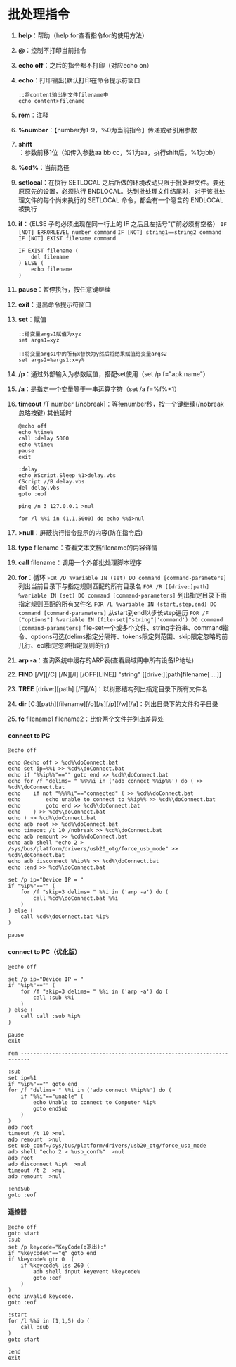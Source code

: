 # 批处理指令

1. **help**：帮助（help for查看指令for的使用方法）

2. **@**：控制不打印当前指令

3. **echo off**：之后的指令都不打印（对应echo on）

4. **echo**：打印输出(默认打印在命令提示符窗口

   ```batch
   ::将content输出到文件filename中
   echo content>filename 
   ```

5. **rem**：注释

6. **%number**：【number为1-9，%0为当前指令】传递或者引用参数

7. **shift**：参数前移1位（如传入参数aa bb cc，%1为aa，执行shift后，%1为bb）

8. **%cd%**：当前路径

9. **setlocal**：在执行 SETLOCAL 之后所做的环境改动只限于批处理文件。要还原原先的设置，必须执行 ENDLOCAL。达到批处理文件结尾时，对于该批处理文件的每个尚未执行的 SETLOCAL 命令，都会有一个隐含的 ENDLOCAL 被执行

10. **if**：（ELSE 子句必须出现在同一行上的 IF 之后且左括号"("前必须有空格）
    `IF [NOT] ERRORLEVEL number command`
    `IF [NOT] string1==string2 command`
    `IF [NOT] EXIST filename command`

    ```batch
    IF EXIST filename (
    	del filename
    ) ELSE (
    	echo filename
    )
    ```

11. **pause**：暂停执行，按任意键继续

12. **exit**：退出命令提示符窗口

13. **set**：赋值

    ```batch
    ::给变量args1赋值为xyz
    set args1=xyz
    ```

    ```batch
    ::将变量args1中的所有x替换为y然后将结果赋值给变量args2
    set args2=%args1:x=y%
    ```

14. **/p**：通过外部输入为参数赋值，搭配set使用（set /p f="apk name"）

15. **/a**：是指定一个变量等于一串运算字符（set /a f=%f%+1）

16. **timeout** /T number [/nobreak]：等待number秒，按一个键继续(/nobreak忽略按键)
    其他延时

    ```batch
    @echo off
    echo %time%
    call :delay 5000
    echo %time%
    pause
    exit
    
    :delay
    echo WScript.Sleep %1>delay.vbs
    CScript //B delay.vbs
    del delay.vbs
    goto :eof
    ```

    ```batch
    ping /n 3 127.0.0.1 >nul
    ```

    ```batch
    for /l %%i in (1,1,5000) do echo %%i>nul
    ```

17. **>null**：屏蔽执行指令显示的内容(防在指令后)

18. **type** filename：查看文本文档filename的内容详情

19. **call** filename：调用一个外部批处理脚本程序

20. **for**：循环
    `FOR /D %variable IN (set) DO command [command-parameters]`
    列出当前目录下与指定规则匹配的所有目录名
    `FOR /R [[drive:]path] %variable IN (set) DO command [command-parameters]`
    列出指定目录下雨指定规则匹配的所有文件名
    `FOR /L %variable IN (start,step,end) DO command [command-parameters]`
    从start到end以步长step遍历
    `FOR /F ["options"] %variable IN (file-set|"string"|'command') DO command 
    [command-parameters]`
    file-set一个或多个文件、string字符串、command指令、options可选(delims指定分隔符、tokens限定列范围、skip限定忽略的前几行、eol指定忽略指定规则的行)

21. **arp -a**：查询系统中缓存的ARP表(查看局域网中所有设备IP地址)

22. **FIND** [/V][/C] [/N][/I] [/OFF[LINE]] "string" [[drive:][path]filename[ ...]]

23. **TREE** [drive:][path] [/F][/A]：以树形结构列出指定目录下所有文件名

24. **dir** [C:][path][filename][/o][/s][/p][/w][/a]：列出目录下的文件和子目录

25. **fc** filename1 filename2：比价两个文件并列出差异处



#### connect to PC

```batch
@echo off

echo @echo off > %cd%\doConnect.bat
echo set ip=%%1 >> %cd%\doConnect.bat
echo if "%%ip%%"=="" goto end >> %cd%\doConnect.bat
echo for /f "delims= " %%%%i in ('adb connect %%ip%%') do ( >> %cd%\doConnect.bat
echo 	if not "%%%%i"=="connected" ( >> %cd%\doConnect.bat
echo 		echo unable to connect to %%ip%% >> %cd%\doConnect.bat
echo 		goto end >> %cd%\doConnect.bat
echo 	) >> %cd%\doConnect.bat
echo ) >> %cd%\doConnect.bat
echo adb root >> %cd%\doConnect.bat
echo timeout /t 10 /nobreak >> %cd%\doConnect.bat
echo adb remount >> %cd%\doConnect.bat
echo adb shell "echo 2 > /sys/bus/platform/drivers/usb20_otg/force_usb_mode" >> %cd%\doConnect.bat
echo adb disconnect %%ip%% >> %cd%\doConnect.bat
echo :end >> %cd%\doConnect.bat

set /p ip="Device IP = "
if "%ip%"=="" (
	for /f "skip=3 delims= " %%i in ('arp -a') do (
		call %cd%\doConnect.bat %%i
	)
) else (
	call %cd%\doConnect.bat %ip%
)

pause
```



#### connect to PC（优化版）

```batch
@echo off

set /p ip="Device IP = "
if "%ip%"=="" (
	for /f "skip=3 delims= " %%i in ('arp -a') do (
		call :sub %%i
	)
) else (
	call call :sub %ip%
)

pause
exit

rem -------------------------------------------------------------------------

:sub
set ip=%1
if "%ip%"=="" goto end
for /f "delims= " %%i in ('adb connect %%ip%%') do (
	if "%%i"=="unable" (
		echo Unable to connect to Computer %ip%
		goto endSub
	)
)
adb root
timeout /t 10 >nul
adb remount  >nul
set usb_conf=/sys/bus/platform/drivers/usb20_otg/force_usb_mode
adb shell "echo 2 > %usb_conf%"  >nul
adb root
adb disconnect %ip%  >nul
timeout /t 2  >nul
adb remount  >nul

:endSub
goto :eof

```

#### 遥控器

```
@echo off
goto start
:sub
set /p keycode="KeyCode(q退出):"
if "%keycode%"=="q" goto end
if %keycode% gtr 0  (
	if %keycode% lss 260 (
		adb shell input keyevent %keycode%
		goto :eof
	)
)
echo invalid keycode.
goto :eof

:start
for /l %%i in (1,1,5) do (
	call :sub
)
goto start

:end
exit
```

